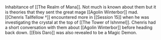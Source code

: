 Inhabitance of [[The Realm of Mana]]. Not much is known about them but it is theories that they sent the great mage [[Agolin Winterbor]] mad. [[Chenris Tallfellow †]] encountered more in [[Session 15]] when he was investigating the crystal at the top of [[The Tower of Ishnmel]]. Chenris had a short conversation with them about [[Agolin Winterbor]] before heading back down. [[Ebis Daro]] was also revealed to be a Magic Demon.